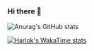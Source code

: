 ### Hi there 👋

![Anurag's GitHub stats](https://github-readme-stats.vercel.app/api?username=guozihang&count_private=true)

[![Harlok's WakaTime stats](https://github-readme-stats.vercel.app/api/wakatime?username=guozihang)](https://github.com/anuraghazra/github-readme-stats)
<!--
**guozihang/guozihang** is a ✨ _special_ ✨ repository because its `README.md` (this file) appears on your GitHub profile.

Here are some ideas to get you started:

- 🔭 I’m currently working on ...
- 🌱 I’m currently learning ...
- 👯 I’m looking to collaborate on ...
- 🤔 I’m looking for help with ...
- 💬 Ask me about ...
- 📫 How to reach me: ...
- 😄 Pronouns: ...
- ⚡ Fun fact: ...
-->
